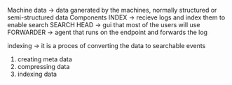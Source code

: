 Machine data -> data ganerated by the machines, normally structured or semi-structured data 
Components 
INDEX -> recieve logs and index them to enable search 
SEARCH HEAD -> gui that most of the users will use 
FORWARDER -> agent that runs on the endpoint and forwards the log 

indexing -> it is a proces of converting the data to searchable events
1. creating meta data 
2. compressing data
3. indexing data

